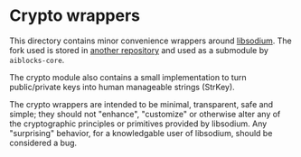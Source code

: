 # Crypto wrappers

This directory contains minor convenience wrappers around
[libsodium](http://libsodium.org). The fork used is stored in
[another repository](https://github.com/aiblocks/libsodium)
and used as a submodule by `aiblocks-core`.

The crypto module also contains a small implementation to turn public/private
keys into human manageable strings (StrKey).

The crypto wrappers are intended to be minimal, transparent, safe and simple;
they should not "enhance", "customize" or otherwise alter any of the
cryptographic principles or primitives provided by libsodium. Any "surprising"
behavior, for a knowledgable user of libsodium, should be considered a bug.
